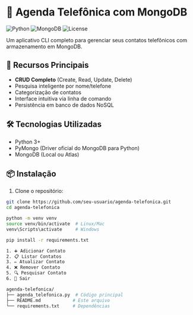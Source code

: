 # 📱 Agenda Telefônica com MongoDB

![Python](https://img.shields.io/badge/Python-3.6+-blue?logo=python)
![MongoDB](https://img.shields.io/badge/MongoDB-5.0+-green?logo=mongodb)
![License](https://img.shields.io/badge/License-MIT-yellow)

Um aplicativo CLI completo para gerenciar seus contatos telefônicos com armazenamento em MongoDB.

## 🚀 Recursos Principais

- **CRUD Completo** (Create, Read, Update, Delete)
- Pesquisa inteligente por nome/telefone
- Categorização de contatos
- Interface intuitiva via linha de comando
- Persistência em banco de dados NoSQL

## 🛠️ Tecnologias Utilizadas

- Python 3+
- PyMongo (Driver oficial do MongoDB para Python)
- MongoDB (Local ou Atlas)

## 📦 Instalação

1. Clone o repositório:
```bash
git clone https://github.com/seu-usuario/agenda-telefonica.git
cd agenda-telefonica

python -m venv venv
source venv/bin/activate  # Linux/Mac
venv\Scripts\activate     # Windows

pip install -r requirements.txt

1. ➕ Adicionar Contato
2. 📋 Listar Contatos
3. ✏️ Atualizar Contato
4. ❌ Remover Contato
5. 🔍 Pesquisar Contato
6. 🚪 Sair

agenda-telefonica/
├── agenda_telefonica.py  # Código principal
├── README.md            # Este arquivo
└── requirements.txt     # Dependências